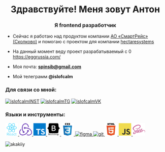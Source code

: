 <h1 align="center">Здравствуйте! Меня зовут Антон</h1>
<h3 align="center">Я frontend разработчик</h3>

-  Сейчас я работаю над продуктом компании [АО «СмартРейс» (Сколково)](https://navigator.sk.ru/orn/1124483) и помогаю с проектом для компании [hectaresystems](https://hectaresystems.ru/)

-  На данный момент веду проект разрабатываемый с 0 https://eggrussia.com/

-  Моя почта: **spinsib@gmail.com**
-  Мой телеграмм **@islofcalm**

<h3 align="left">Для связи со мной:</h3>
<p align="left">
<a href="https://instagram.com/islofcalm" target="blank"><img align="center" src="https://raw.githubusercontent.com/rahuldkjain/github-profile-readme-generator/master/src/images/icons/Social/instagram.svg" alt="islofcalmINST" height="30" width="40" /></a>
<a href="https://t.me/islofcalm" target="blank"><img align="center" src="https://cdn-icons-png.flaticon.com/512/4701/4701496.png" alt="islofcalmTG" height="30" width="40" /></a>
<a href="https://vk.com/1rama_2_vandama" target="blank"><img align="center" src="https://i.pinimg.com/originals/9b/fd/ae/9bfdaedd61a6b9347f61026d1cf39ae1.png" alt="islofcalmVK" height="30" width="30" /></a>
  
</p>

<h3 align="left">Языки и инструменты:</h3>
<p align="left"> <a href="https://reactjs.org/" target="_blank" rel="noreferrer"> <img src="https://raw.githubusercontent.com/devicons/devicon/master/icons/react/react-original-wordmark.svg" alt="react" width="40" height="40"/> </a> <a href="https://redux.js.org" target="_blank" rel="noreferrer"> <img src="https://raw.githubusercontent.com/devicons/devicon/master/icons/redux/redux-original.svg" alt="redux" width="40" height="40"/> <a href="https://www.typescriptlang.org/" target="_blank" rel="noreferrer"> <img src="https://raw.githubusercontent.com/devicons/devicon/master/icons/typescript/typescript-original.svg" alt="typescript" width="40" height="40"/> </a> <a href="https://getbootstrap.com" target="_blank" rel="noreferrer"> <img src="https://raw.githubusercontent.com/devicons/devicon/master/icons/bootstrap/bootstrap-plain-wordmark.svg" alt="bootstrap" width="40" height="40"/> </a> <a href="https://www.w3schools.com/css/" target="_blank" rel="noreferrer"> <img src="https://raw.githubusercontent.com/devicons/devicon/master/icons/css3/css3-original-wordmark.svg" alt="css3" width="40" height="40"/> </a> <a href="https://www.figma.com/" target="_blank" rel="noreferrer"> <img src="https://www.vectorlogo.zone/logos/figma/figma-icon.svg" alt="figma" width="40" height="40"/> </a> <a href="https://git-scm.com/" target="_blank" rel="noreferrer"> <img src="https://www.vectorlogo.zone/logos/git-scm/git-scm-icon.svg" alt="git" width="40" height="40"/> </a> <a href="https://www.w3.org/html/" target="_blank" rel="noreferrer"> <img src="https://raw.githubusercontent.com/devicons/devicon/master/icons/html5/html5-original-wordmark.svg" alt="html5" width="40" height="40"/> </a> <a href="https://developer.mozilla.org/en-US/docs/Web/JavaScript" target="_blank" rel="noreferrer"> <img src="https://raw.githubusercontent.com/devicons/devicon/master/icons/javascript/javascript-original.svg" alt="javascript" width="40" height="40"/> </a> </a> <a href="https://sass-lang.com" target="_blank" rel="noreferrer"> <img src="https://raw.githubusercontent.com/devicons/devicon/master/icons/sass/sass-original.svg" alt="sass" width="40" height="40"/> </a> </p>

<p><img align="center" src="https://github-readme-stats.vercel.app/api/top-langs?username=akakiiy&show_icons=true&title_color=d53f3f&text_color=000000&bg_color=eeb4b4&locale=en&layout=compact" alt="akakiiy" /></p>
